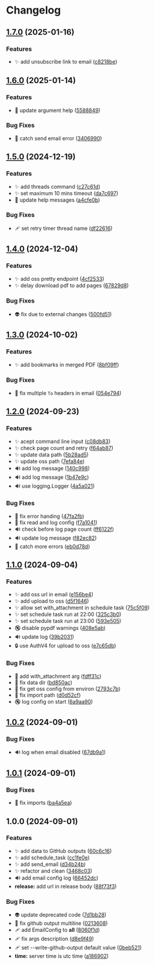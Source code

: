 # Changelog

## [1.7.0](https://github.com/AnzhiZhang/PeoplesDaily/compare/v1.6.0...v1.7.0) (2025-01-16)


### Features

* ✨ add unsubscribe link to email ([c8218be](https://github.com/AnzhiZhang/PeoplesDaily/commit/c8218be5f8cb15138b5895778d778eeb82f003cc))

## [1.6.0](https://github.com/AnzhiZhang/PeoplesDaily/compare/v1.5.0...v1.6.0) (2025-01-14)


### Features

* 🚸 update argument help ([5588849](https://github.com/AnzhiZhang/PeoplesDaily/commit/5588849879b84bb0dfb1d4611553eef9b73c00e6))


### Bug Fixes

* 🥅 catch send email error ([3406990](https://github.com/AnzhiZhang/PeoplesDaily/commit/3406990fcf3fd5d9ead9cc5ec8643ab9505bdd39))

## [1.5.0](https://github.com/AnzhiZhang/PeoplesDaily/compare/v1.4.0...v1.5.0) (2024-12-19)


### Features

* ✨ add threads command ([c27c61d](https://github.com/AnzhiZhang/PeoplesDaily/commit/c27c61d8b4448ada0f46d05edaa1bf8b56aaee21))
* ✨ set maximum 10 mins timeout ([da7c697](https://github.com/AnzhiZhang/PeoplesDaily/commit/da7c697320d76fb8edfbeec9c3d3326c1ddca596))
* 🚸 update help messages ([a4cfe0b](https://github.com/AnzhiZhang/PeoplesDaily/commit/a4cfe0b8ef9ea41c84639d504db18f513c96d84d))


### Bug Fixes

* 🩹 set retry timer thread name ([df22616](https://github.com/AnzhiZhang/PeoplesDaily/commit/df226162176ab84296d08e4fd3be537912e2f51b))

## [1.4.0](https://github.com/AnzhiZhang/PeoplesDaily/compare/v1.3.0...v1.4.0) (2024-12-04)


### Features

* ✨ add oss pretty endpoint ([4cf2533](https://github.com/AnzhiZhang/PeoplesDaily/commit/4cf2533b39beae2baed441e07544849c385de55a))
* ✨ delay download pdf to add pages ([67829d8](https://github.com/AnzhiZhang/PeoplesDaily/commit/67829d8de89f6f012c189ab2a0d10b4e9eb8a3a7))


### Bug Fixes

* 👽️ fix due to external changes ([500fd51](https://github.com/AnzhiZhang/PeoplesDaily/commit/500fd514c69728439a1c4878b4b35002141a4e27))

## [1.3.0](https://github.com/AnzhiZhang/PeoplesDaily/compare/v1.2.0...v1.3.0) (2024-10-02)


### Features

* ✨ add bookmarks in merged PDF ([8bf09ff](https://github.com/AnzhiZhang/PeoplesDaily/commit/8bf09ffc1fc303b3af429b826ae4af35a7ab58d2))


### Bug Fixes

* 🐛 fix multiple `To` headers in email ([054e794](https://github.com/AnzhiZhang/PeoplesDaily/commit/054e7947bf2d16ff04cdff7458b584cac8e1be43))

## [1.2.0](https://github.com/AnzhiZhang/PeoplesDaily/compare/v1.1.0...v1.2.0) (2024-09-23)


### Features

* ✨ acept command line input ([c08db83](https://github.com/AnzhiZhang/PeoplesDaily/commit/c08db83b80821efb39211a1422a63b836991ea1a))
* ✨ check page count and retry ([f64ab87](https://github.com/AnzhiZhang/PeoplesDaily/commit/f64ab879f843349c9f8f55d27c621e3c2c5a15eb))
* ✨ update data path ([5b28ad5](https://github.com/AnzhiZhang/PeoplesDaily/commit/5b28ad54c57b64dc6795ea6ba7514e68173a131d))
* ✨ update oss path ([7efa84e](https://github.com/AnzhiZhang/PeoplesDaily/commit/7efa84e32e3ddca0ec23b962d3a246938168786c))
* 🔊 add log message ([140c998](https://github.com/AnzhiZhang/PeoplesDaily/commit/140c998fc5013462548267c0bd8da78655efa2f4))
* 🔊 add log message ([1b47e9c](https://github.com/AnzhiZhang/PeoplesDaily/commit/1b47e9c390348382bed53a164cc1f826fcd26ab6))
* 🔊 use logging.Logger ([4a5a021](https://github.com/AnzhiZhang/PeoplesDaily/commit/4a5a021ec1fd762b2af809cd4eb7a81a843eb2ad))


### Bug Fixes

* 🐛 fix error handing ([47fa2fb](https://github.com/AnzhiZhang/PeoplesDaily/commit/47fa2fb747b608276a181d98752d18a70a9cec79))
* 🐛 fix read and log config ([f7a1041](https://github.com/AnzhiZhang/PeoplesDaily/commit/f7a104172ef75fc4db2d3c002beabcde7348b142))
* 🔊 check before log page count ([ff6122f](https://github.com/AnzhiZhang/PeoplesDaily/commit/ff6122fe1ac49b49f5e991b689b9666c13282e53))
* 🔊 update log message ([f82ec82](https://github.com/AnzhiZhang/PeoplesDaily/commit/f82ec820a88d989c213959a462b2c3af45161674))
* 🥅 catch more errors ([eb0d78d](https://github.com/AnzhiZhang/PeoplesDaily/commit/eb0d78d9058d80a41e8e1ca9bfb22ecea7e366d6))

## [1.1.0](https://github.com/AnzhiZhang/PeoplesDaily/compare/v1.0.2...v1.1.0) (2024-09-04)


### Features

* ✨ add oss url in email ([e156be4](https://github.com/AnzhiZhang/PeoplesDaily/commit/e156be4ee391a4913a1ac82df91176440e5f9ea0))
* ✨ add upload to oss ([d5f1646](https://github.com/AnzhiZhang/PeoplesDaily/commit/d5f16469937dcc7e755b7d40fd6c2ece3f8d5741))
* ✨ allow set with_attachment in schedule task ([75c5f09](https://github.com/AnzhiZhang/PeoplesDaily/commit/75c5f095a2006399de67c5d8631fe19b061a5ef5))
* ✨ set schedule task run at 22:00 ([325c3b0](https://github.com/AnzhiZhang/PeoplesDaily/commit/325c3b0ea47260ed5047b3dac4620513910b9e7c))
* ✨ set schedule task run at 23:00 ([593e505](https://github.com/AnzhiZhang/PeoplesDaily/commit/593e50528fe114ae104261871e96037294bc315b))
* 🔇 disable pypdf warnings ([408e5ab](https://github.com/AnzhiZhang/PeoplesDaily/commit/408e5ab5ab2f682dce113254f7066526e5f6ba02))
* 🔊 update log ([39b2031](https://github.com/AnzhiZhang/PeoplesDaily/commit/39b20316e6ac13da003bc6576cb029d628cd6e33))
* 🔒️ use AuthV4 for upload to oss ([e7c65db](https://github.com/AnzhiZhang/PeoplesDaily/commit/e7c65dbbae42b54ce5b47c750f78af173ed66bf9))


### Bug Fixes

* 🐛 add with_attachment arg ([fdff31c](https://github.com/AnzhiZhang/PeoplesDaily/commit/fdff31cd1ac497dd1c62e8e32c036e9726b70ac3))
* 🐛 fix data dir ([bd850ac](https://github.com/AnzhiZhang/PeoplesDaily/commit/bd850aca78f2e9d8834be180b83e71d0f46ada97))
* 🐛 fix get oss config from environ ([2793c7b](https://github.com/AnzhiZhang/PeoplesDaily/commit/2793c7bdf1f83f6e4f4cdb78c68b62a593bb2bd0))
* 🐛 fix import path ([d0d52cf](https://github.com/AnzhiZhang/PeoplesDaily/commit/d0d52cf72e0488ffb6acc521290bb891b4304dc7))
* 🔇 log config on start ([6a9aa90](https://github.com/AnzhiZhang/PeoplesDaily/commit/6a9aa90b4b90a3de139a25131d04c34076ccc88a))

## [1.0.2](https://github.com/AnzhiZhang/PeoplesDaily/compare/v1.0.1...v1.0.2) (2024-09-01)


### Bug Fixes

* 🔊 log when email disabled ([67db9a1](https://github.com/AnzhiZhang/PeoplesDaily/commit/67db9a1fd0c7c7dd058f7fc8bfcaacc54d64cdbf))

## [1.0.1](https://github.com/AnzhiZhang/PeoplesDaily/compare/v1.0.0...v1.0.1) (2024-09-01)


### Bug Fixes

* 🐛 fix imports ([ba4a5ea](https://github.com/AnzhiZhang/PeoplesDaily/commit/ba4a5ea018a82e1913844c5f7a07ffc3a74c962f))

## 1.0.0 (2024-09-01)


### Features

* ✨ add data to GitHub outputs ([60c6c16](https://github.com/AnzhiZhang/PeoplesDaily/commit/60c6c16399e196f009240432591ebb06feab40cc))
* ✨ add schedule_task ([cc1fe0e](https://github.com/AnzhiZhang/PeoplesDaily/commit/cc1fe0e85ca68599943efc1d59c20e5b03bb7214))
* ✨ add send_email ([d34b24b](https://github.com/AnzhiZhang/PeoplesDaily/commit/d34b24be85f705c3cd00d40bdb8e9a574e49187c))
* ✨ refactor and clean ([3468c03](https://github.com/AnzhiZhang/PeoplesDaily/commit/3468c0355802ffd3efc161058b84393ff73f8d4c))
* 🔊 add email config log ([66452dc](https://github.com/AnzhiZhang/PeoplesDaily/commit/66452dc2b76698c773b63b71db5379f61bbfe904))
* **release:** add url in release body ([88f73f3](https://github.com/AnzhiZhang/PeoplesDaily/commit/88f73f3eb8cb4c49b7276648e826f60b9ca95056))


### Bug Fixes

* 👽️ update deprecated code ([7d1bb28](https://github.com/AnzhiZhang/PeoplesDaily/commit/7d1bb287f4553f6a2d2a113a07508211de89b3b0))
* 💚 fix github output multiline ([0213608](https://github.com/AnzhiZhang/PeoplesDaily/commit/02136089bb94565999fd2ffc30a33c98f9c3cf3c))
* 🩹 add EmailConfig to __all__ ([8060f1d](https://github.com/AnzhiZhang/PeoplesDaily/commit/8060f1d7187a79a41547ab235df388ece54a52c4))
* 🩹 fix args description ([d8e9f49](https://github.com/AnzhiZhang/PeoplesDaily/commit/d8e9f496454689dbb0ed273883e291da3b938a93))
* 🩹 set --write-github-output default value ([0beb521](https://github.com/AnzhiZhang/PeoplesDaily/commit/0beb521cb9c2a8dd95d6901743f585c48f71c97e))
* **time:** server time is utc time ([a186902](https://github.com/AnzhiZhang/PeoplesDaily/commit/a186902aecc1c593b6065ccdc74e3edd9aaa24ee))
